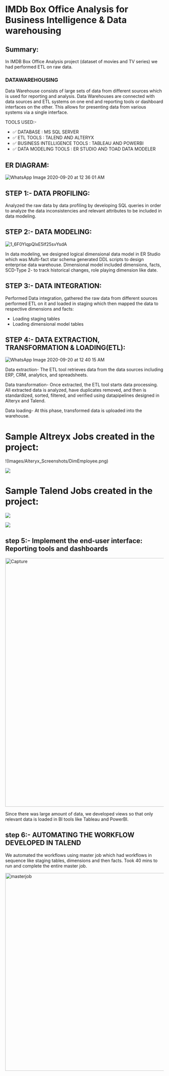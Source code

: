 
# IMDb Box Office Analysis for Business Intelligence & Data warehousing

## Summary:

In IMDB Box Office Analysis project (dataset of movies and TV series) we had performed ETL on raw data. 

### DATAWAREHOUSING
Data Warehouse consists of large sets of data from different sources which is used for reporting and analysis. Data Warehouses are connected with data sources and ETL systems on one end and reporting tools or dashboard interfaces on the other. This allows for presenting data from various systems via a single interface.

TOOLS USED:-

- :white_check_mark: DATABASE : MS SQL SERVER
- :white_check_mark: ETL TOOLS : TALEND AND ALTERYX
- :white_check_mark: BUSINESS INTELLIGENCE TOOLS : TABLEAU AND POWERBI
- :white_check_mark: DATA MODELING TOOLS : ER STUDIO AND TOAD DATA MODELER

## ER DIAGRAM:

![WhatsApp Image 2020-09-20 at 12 36 01 AM](https://user-images.githubusercontent.com/57429405/125008872-69530580-e031-11eb-810a-9aa20281f9de.jpeg)

## STEP 1:- DATA PROFILING:

Analyzed the raw data by data profiling by developing SQL queries in order to analyze the data inconsistencies and relevant attributes to be included in data modeling.

## STEP 2:- DATA MODELING:

![1_6F0YlqpQlxE5If25svYsdA](https://user-images.githubusercontent.com/57429405/125009121-e8e0d480-e031-11eb-93a3-e35ab359c3c6.png)

In data modeling, we designed logical dimensional data model in ER Studio which was Multi-fact star schema generated DDL scripts to design enterprise data warehouse. Dimensional model included dimensions, facts, SCD-Type 2- to track historical changes, role playing dimension like date. 

## STEP 3:- DATA INTEGRATION:

Performed Data integration, gathered the raw data from different sources performed ETL on it and loaded in staging which then mapped the data to respective dimensions and facts:

-	Loading staging tables
-	Loading dimensional model tables

## STEP 4:- DATA EXTRACTION, TRANSFORMATION & LOADING(ETL):

![WhatsApp Image 2020-09-20 at 12 40 15 AM](https://user-images.githubusercontent.com/57429405/125008828-550f0880-e031-11eb-8231-df92ab4f9332.jpeg)

Data extraction- The ETL tool retrieves data from the data sources including ERP, CRM, analytics, and spreadsheets.

Data transformation- Once extracted, the ETL tool starts data processing. All extracted data is analyzed, have duplicates removed, and then is standardized, sorted, filtered, and verified using datapipelines designed in Alteryx and Talend.

Data loading- At this phase, transformed data is uploaded into the warehouse.

# Sample Altreyx Jobs created in the project:

!(Images/Alteryx_Screenshots/DimEmployee.png)

![](Images/Alteryx_Screenshots/FactWorkOrderRouting.png)

# Sample Talend Jobs created in the project:

![](Images/Talend_Screenshots/DimEmployee_Talend.png)

![](Images/Talend_Screenshots/DimVendor_Talend.png)

## step 5:- Implement the end-user interface: Reporting tools and dashboards

<img width="788" alt="Capture" src="https://user-images.githubusercontent.com/57429405/125010044-c354ca80-e033-11eb-9064-66c96d4f56d4.PNG">

Since there was large amount of data, we developed views so that only relevant data is loaded in BI tools like Tableau and PowerBI.

## step 6:- AUTOMATING THE WORKFLOW DEVELOPED IN TALEND

We automated the workflows using master job which had workflows in sequence like staging tables, dimensions and then facts.
Took 40 mins to run and complete the entire master job.

<img width="627" alt="masterjob" src="https://user-images.githubusercontent.com/57429405/125010288-3a8a5e80-e034-11eb-8914-963a9092f42f.PNG">
